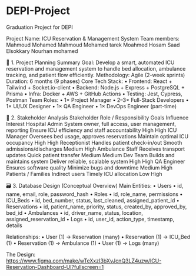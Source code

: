 # DEPI-Project
Graduation Project for DEPI

Project Name: ICU Reservation & Management System
Team members:
Mahmoud Mohamed Mahmoud
Mohamed tarek
Moahmed Hosam
Saad Elsokkary
Nourhan mohamed



🧩 1. Project Planning Summary
Goal:
Develop a smart, automated ICU reservation and management system to handle bed allocation, ambulance tracking, and patient flow efficiently.
Methodology:
Agile (2-week sprints)
Duration:
6 months (9 phases)
Core Tech Stack:
    • Frontend: React + Tailwind + Socket.io-client
    • Backend: Node.js + Express + PostgreSQL + Prisma
    • Infra: Docker + AWS + GitHub Actions
    • Testing: Jest, Cypress, Postman
Team Roles:
    • 1× Project Manager
    • 2–3× Full-Stack Developers
    • 1× UI/UX Designer
    • 1× QA Engineer
    • 1× DevOps Engineer (part-time)



👥 2. Stakeholder Analysis
Stakeholder	Role / Responsibility	Goals	Influence	Interest
Hospital Admin	System owner, full access, user management, reporting	Ensure ICU efficiency and staff accountability	High	High
ICU Manager	Oversees bed usage, approves reservations	Maintain optimal ICU occupancy	High	High
Receptionist	Handles patient check-in/out	Smooth admissions/discharges	Medium	High
Ambulance Staff	Receives transport updates	Quick patient transfer	Medium	Medium
Dev Team	Builds and maintains system	Deliver reliable, scalable system	High	High
QA Engineer	Ensures software quality	Minimize bugs and downtime	Medium	High
Patients / Families	Indirect users	Timely ICU allocation	Low	High

🗃 3. Database Design (Conceptual Overview)
Main Entities:
    • Users
    • id, name, email, role, password_hash
    • Roles
    • id, role_name, permissions
    • ICU_Beds
    • id, bed_number, status, last_cleaned, assigned_patient_id
    • Reservations
    • id, patient_name, priority, status, created_by, approved_by, bed_id
    • Ambulances
    • id, driver_name, status, location, assigned_reservation_id
    • Logs
    • id, user_id, action_type, timestamp, details

Relationships:
    • User (1) → Reservation (many)
    • Reservation (1) → ICU_Bed (1)
    • Reservation (1) → Ambulance (1)
    • User (1) → Logs (many)



The Design: https://www.figma.com/make/wTeXxzI3bXvJcnQ3LZ4uzw/ICU-Reservation-Dashboard-UI?fullscreen=1
